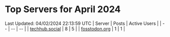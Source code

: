 # Top Servers for April 2024
Last Updated: 04/02/2024 22:13:59 UTC
| Server | Posts | Active Users |
| -- | -- | -- |
| [techhub.social](https://techhub.social/tags/PowerShell) | 8 | 5 |
| [fosstodon.org](https://fosstodon.org/tags/PowerShell) | 1 | 1 |
